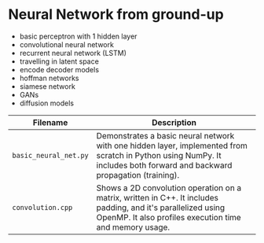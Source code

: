 # Neural Network from ground-up
- basic perceptron with 1 hidden layer
- convolutional neural network
- recurrent neural network (LSTM)
- travelling in latent space
- encode decoder models
- hoffman networks
- siamese network
- GANs
- diffusion models

| Filename              | Description                                                                                                                                                           |
|-----------------------|-----------------------------------------------------------------------------------------------------------------------------------------------------------------------|
| `basic_neural_net.py` | Demonstrates a basic neural network with one hidden layer, implemented from scratch in Python using NumPy. It includes both forward and backward propagation (training). |
| `convolution.cpp`     | Shows a 2D convolution operation on a matrix, written in C++. It includes padding, and it's parallelized using OpenMP. It also profiles execution time and memory usage. |
